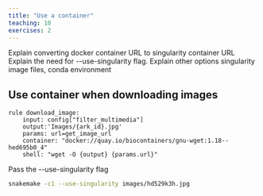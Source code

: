 ```yaml
---
title: "Use a container"
teaching: 10
exercises: 2
---
```


Explain converting docker container URL to singularity container URL
Explain the need for --use-singularity flag.
Explain other options singularity image files, conda environment


## Use container when downloading images
```
rule download_image:
    input: config["filter_multimedia"]
    output:'Images/{ark_id}.jpg'
    params: url=get_image_url
    container: "docker://quay.io/biocontainers/gnu-wget:1.18--hed695b0_4"
    shell: "wget -O {output} {params.url}"
```

Pass the --use-singularity flag
```bash
snakemake -c1 --use-singularity images/hd529k3h.jpg
```
